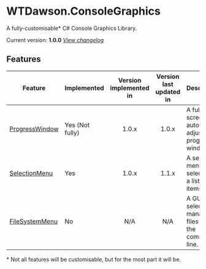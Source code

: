 # WTDawson.ConsoleGraphics
A fully-customisable* C# Console Graphics Library.

Current version: **1.0.0** _[View changelog](/changelog.md#version-100-changelogs-published-05032024)_

## Features
| Feature             | Implemented     | Version implemented in | Version last updated in | Description                                             |
|---------------------|-----------------|:----------------------:|:-----------------------:|---------------------------------------------------------|
| [ProgressWindow](#) | Yes (Not fully) | 1.0.x                  | 1.0.x                   | A full-screen auto-adjusting progress window.           |
| [SelectionMenu](#)  | Yes             | 1.0.x                  | 1.1.x                   | A selection menu to select from a list of items.        |
| [FileSystemMenu](#) | No              | N/A                    | N/A                     | A GUI to select and manage files from the command line. |

<!-- Used https://www.tablesgenerator.com/ just because it's easier) -->

\* Not all features will be customisable, but for the most part it will be.
